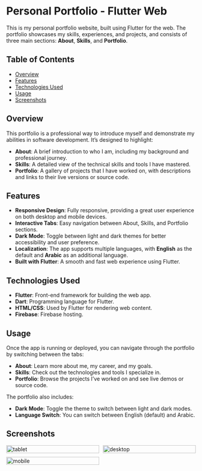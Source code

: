 # Personal Portfolio - Flutter Web

This is my personal portfolio website, built using Flutter for the web. The portfolio showcases my skills, experiences, and projects, and consists of three main sections: **About**, **Skills**, and **Portfolio**.

## Table of Contents

- [Overview](#overview)
- [Features](#features)
- [Technologies Used](#technologies-used)
- [Usage](#usage)
- [Screenshots](#screenshots)


## Overview

This portfolio is a professional way to introduce myself and demonstrate my abilities in software development. It’s designed to highlight:
- **About**: A brief introduction to who I am, including my background and professional journey.
- **Skills**: A detailed view of the technical skills and tools I have mastered.
- **Portfolio**: A gallery of projects that I have worked on, with descriptions and links to their live versions or source code.

## Features

- **Responsive Design**: Fully responsive, providing a great user experience on both desktop and mobile devices.
- **Interactive Tabs**: Easy navigation between About, Skills, and Portfolio sections.
- **Dark Mode**: Toggle between light and dark themes for better accessibility and user preference.
- **Localization**: The app supports multiple languages, with **English** as the default and **Arabic** as an additional language.
- **Built with Flutter**: A smooth and fast web experience using Flutter.

## Technologies Used

- **Flutter**: Front-end framework for building the web app.
- **Dart**: Programming language for Flutter.
- **HTML/CSS**: Used by Flutter for rendering web content.
- **Firebase**: Firebase hosting.

## Usage

Once the app is running or deployed, you can navigate through the portfolio by switching between the tabs:
- **About**: Learn more about me, my career, and my goals.
- **Skills**: Check out the technologies and tools I specialize in.
- **Portfolio**: Browse the projects I’ve worked on and see live demos or source code.

The portfolio also includes:
- **Dark Mode**: Toggle the theme to switch between light and dark modes.
- **Language Switch**: You can switch between English (default) and Arabic.

## Screenshots

<div style="display: grid; grid-template-columns: repeat(auto-fit, minmax(200px, 1fr)); gap: 10px;">
<img src="https://github.com/user-attachments/assets/d8d6bb48-ddbe-4d24-95fd-bf0296a53819" alt="tablet" width="100%" />
<img src="https://github.com/user-attachments/assets/918bbba6-d351-4053-b142-5c5b779efb62" alt="desktop" width="100%" />
<img src="https://github.com/user-attachments/assets/b89e8b21-0f91-4942-9a28-808748675c07" alt="mobile" width="100%" />
</div>
